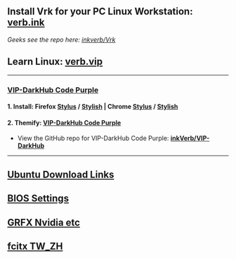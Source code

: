 ## Install Vrk for your PC Linux Workstation: [verb.ink](http://verb.ink)
*Geeks see the repo here: [inkverb/Vrk](https://github.com/inkVerb/vrk)*
## Learn Linux: [verb.vip](https://github.com/inkVerb/VIP)
___
### [VIP-DarkHub Code Purple](https://userstyles.org/styles/172338)
#### 1. Install: Firefox [Stylus](https://addons.mozilla.org/en-US/firefox/addon/styl-us/) / [Stylish](https://addons.mozilla.org/en-US/firefox/addon/stylish/) | Chrome [Stylus](https://chrome.google.com/webstore/detail/stylus/clngdbkpkpeebahjckkjfobafhncgmne) / [Stylish](https://chrome.google.com/webstore/detail/stylish-custom-themes-for/fjnbnpbmkenffdnngjfgmeleoegfcffe)
#### 2. Themify: [VIP-DarkHub Code Purple](https://userstyles.org/styles/172338)
- View the GitHub repo for VIP-DarkHub Code Purple: **[inkVerb/VIP-DarkHub](https://github.com/inkVerb/VIP-DarkHub)**

___
## [Ubuntu Download Links](https://github.com/inkVerb/Vubuntu/blob/master/UbuntuDL.md)
## [BIOS Settings](https://github.com/inkVerb/Vubuntu/blob/master/install-BIOS-UEFI.md)
## [GRFX Nvidia etc](https://github.com/inkVerb/Vubuntu/blob/master/GFX-nvidia-etc.md)
## [fcitx TW_ZH](https://github.com/inkVerb/Vubuntu/blob/master/fcitxTW_ZH.md)
